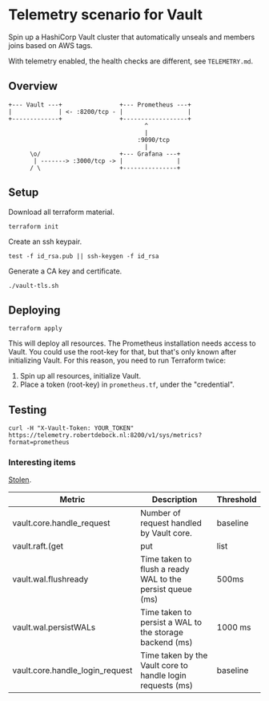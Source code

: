 # Telemetry scenario for Vault

Spin up a HashiCorp Vault cluster that automatically unseals and members joins based on AWS tags.

With telemetry enabled, the health checks are different, see `TELEMETRY.md`.

## Overview

```text
+--- Vault ---+                +--- Prometheus ---+
|             | <- :8200/tcp - |                  |
+-------------+                +------------------+
                                      ^
                                      |
                                    :9090/tcp
                                      |
      \o/                      +--- Grafana ---+
       | -------> :3000/tcp -> |               |
      / \                      +---------------+
```

## Setup

Download all terraform material.

```shell
terraform init
```

Create an ssh keypair.

```shell
test -f id_rsa.pub || ssh-keygen -f id_rsa
```

Generate a CA key and certificate.

```shell
./vault-tls.sh
```

## Deploying

```shell
terraform apply
```

This will deploy all resources. The Prometheus installation needs access to Vault. You could use the root-key for that, but that's only known after initializing Vault. For this reason, you need to run Terraform twice:
1. Spin up all resources, initialize Vault.
2. Place a token (root-key) in `prometheus.tf`, under the "credential".

## Testing

```shell
curl -H "X-Vault-Token: YOUR_TOKEN" https://telemetry.robertdebock.nl:8200/v1/sys/metrics?format=prometheus
```

### Interesting items

[Stolen](https://www.datadoghq.com/blog/monitor-vault-metrics-and-logs/).

| Metric                           | Description                                                | Threshold    |
|----------------------------------|------------------------------------------------------------|--------------|
| vault.core.handle_request        | Number of request handled by Vault core.                   | baseline     |
| vault.raft.(get|put|list|delete) | Duration of an operation against the storage backend (ms)  | baseline     |
| vault.wal.flushready             | Time taken to flush a ready WAL to the persist queue (ms)  | 500ms        |
| vault.wal.persistWALs            | Time taken to persist a WAL to the storage backend (ms)    | 1000 ms      |
| vault.core.handle_login_request	 | Time taken by the Vault core to handle login requests (ms) | baseline     |
